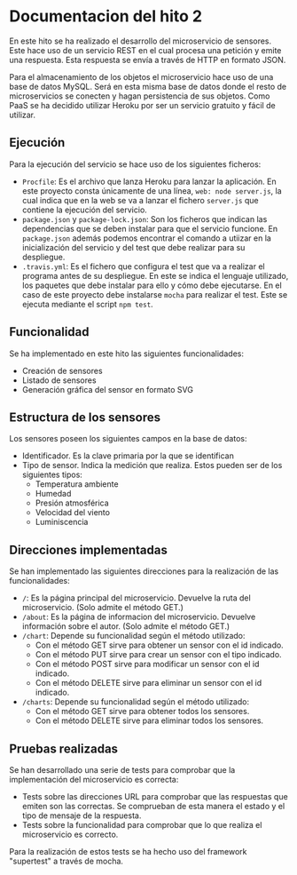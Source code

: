 # Documentacion del hito 2

En este hito se ha realizado el desarrollo del microservicio de sensores. Este hace uso de un servicio REST en el cual procesa una
petición y emite una respuesta. Esta respuesta se envía a través de HTTP en formato JSON.

Para el almacenamiento de los objetos el microservicio hace uso de una base de datos MySQL. Será en esta misma base de datos donde el
resto de microservicios se conecten y hagan persistencia de sus objetos. Como PaaS se ha decidido utilizar Heroku por ser un servicio
gratuito y fácil de utilizar.

## Ejecución

Para la ejecución del servicio se hace uso de los siguientes ficheros:

* `Procfile`: Es el archivo que lanza Heroku para lanzar la aplicación. En este proyecto consta únicamente de una línea, `web: node server.js`, la cual indica que en la web se va a lanzar el fichero `server.js` que contiene la ejecución del servicio.
* `package.json` y `package-lock.json`: Son los ficheros que indican las dependencias que se deben instalar para que el servicio funcione. En `package.json` además podemos encontrar el comando a utiizar en la inicialización del servicio y del test que debe realizar para su despliegue.
* `.travis.yml`: Es el fichero que configura el test que va a realizar el programa antes de su despliegue. En este se indica el lenguaje utilizado, los paquetes que debe instalar para ello y cómo debe ejecutarse. En el caso de este proyecto debe instalarse `mocha` para realizar el test. Este se ejecuta mediante el script `npm test`.

## Funcionalidad

Se ha implementado en este hito las siguientes funcionalidades:

* Creación de sensores
* Listado de sensores
* Generación gráfica del sensor en formato SVG

## Estructura de los sensores

Los sensores poseen los siguientes campos en la base de datos:

* Identificador. Es la clave primaria por la que se identifican
* Tipo de sensor. Indica la medición que realiza. Estos pueden ser de los siguientes tipos:
  - Temperatura ambiente
  - Humedad
  - Presión atmosférica
  - Velocidad del viento
  - Luminiscencia

## Direcciones implementadas

Se han implementado las siguientes direcciones para la realización de las funcionalidades:

* `/`: Es la página principal del microservicio. Devuelve la ruta del microservicio. (Solo admite el método GET.)
* `/about`: Es la página de informacion del microservicio. Devuelve información sobre el autor. (Solo admite el método GET.)
* `/chart`: Depende su funcionalidad según el método utilizado:
  - Con el método GET sirve para obtener un sensor con el id indicado.
  - Con el método PUT sirve para crear un sensor con el tipo indicado.
  - Con el método POST sirve para modificar un sensor con el id indicado.
  - Con el método DELETE sirve para eliminar un sensor con el id indicado.
* `/charts`: Depende su funcionalidad según el método utilizado:
  - Con el método GET sirve para obtener todos los sensores.
  - Con el método DELETE sirve para eliminar todos los sensores.

## Pruebas realizadas

Se han desarrollado una serie de tests para comprobar que la implementación del microservicio es correcta:

* Tests sobre las direcciones URL para comprobar que las respuestas que emiten son las correctas. Se comprueban de esta manera el estado
y el tipo de mensaje de la respuesta.
* Tests sobre la funcionalidad para comprobar que lo que realiza el microservicio es correcto.

Para la realización de estos tests se ha hecho uso del framework "supertest" a través de mocha.

